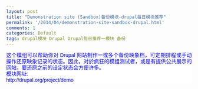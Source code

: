 ```yaml
---
layout: post
title: "Demonstration site (Sandbox)备份模块-drupal每日模块推荐"
permalink: '/2014/04/demonstration-site-sandbox-drupal.html'
comments: 1
categories: Default
tags: drupal模块 Drupal Drupal每日推荐一模块 备份
---
```

<div style="background-color: white; font-family: Arial, Verdana, sans-serif; font-size: 14px; line-height: 17px; text-align: justify;"><span style="color: #0000ee;">这个模组可以帮助你对 Drupal 网站制作一或多个备份映象档，可定期排程或手动操作还原映象记录的状态。</span><span style="color: #0000ee;">因此，对於疯狂的模组测试者，或是有提供公共展示的网站，要还原之前的设定状态会方便许多。</span></div>

<div style="background-color: white; font-family: Arial, Verdana, sans-serif; font-size: 14px; line-height: 17px; text-align: justify;"><span style="color: #0000ee;">模块网址:</span></div>

<div style="background-color: white; font-family: Arial, Verdana, sans-serif; font-size: 14px; line-height: 17px; text-align: justify;"><span style="color: #0000ee;">http://drupal.org/project/demo</span></div>